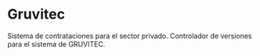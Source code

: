 # Gruvitec
Sistema de contrataciones para el sector privado.
Controlador de versiones para el sistema de GRUVITEC.
